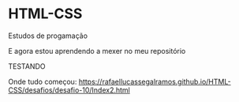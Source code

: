 # HTML-CSS
 Estudos de progamação

 E agora estou aprendendo a mexer no meu repositório

 TESTANDO

 Onde tudo começou:
 https://rafaellucassegalramos.github.io/HTML-CSS/desafios/desafio-10/Index2.html
